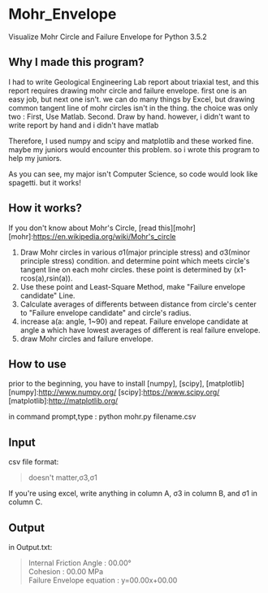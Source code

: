 # Mohr_Envelope
Visualize Mohr Circle and Failure Envelope 
for Python 3.5.2

Why I made this program?
-------------
I had to write Geological Engineering Lab report about triaxial test, and this report requires drawing mohr circle and failure envelope. first one is an easy job, but next one isn't. we can do many things by Excel, but drawing common tangent line of mohr circles isn't in the thing. the choice was only two : First, Use Matlab. Second. Draw by hand. however, i didn't want to write report by hand and i didn't have matlab 

Therefore, I used numpy and scipy and matplotlib and these worked fine. maybe my juniors would encounter this problem. so i wrote this program to help my juniors.

As you can see, my major isn't Computer Science, so code would look like spagetti. but it works!

How it works?
-------------
If you don't know about Mohr's Circle, [read this][mohr]
[mohr]:https://en.wikipedia.org/wiki/Mohr's_circle
1. Draw Mohr circles in various σ1(major principle stress) and σ3(minor principle stress) condition. and determine point which meets circle's tangent line on each mohr circles. these point is determined by (x1-rcos(a),rsin(a)).
2. Use these point and Least-Square Method, make "Failure envelope candidate" Line. 
3. Calculate averages of differents between distance from circle's center to "Failure envelope candidate"  and circle's radius.
4. increase a(a: angle, 1~90) and repeat. Failure envelope candidate at angle a which have lowest averages of different is real failure envelope.
5. draw Mohr circles and failure envelope.


How to use
-------------
prior to the beginning, you have to install [numpy], [scipy], [matplotlib]
[numpy]:http://www.numpy.org/
[scipy]:https://www.scipy.org/
[matplotlib]:http://matplotlib.org/

in command prompt,type : python mohr.py filename.csv

Input
-------------
csv file format:
>doesn't matter,σ3,σ1

If you're using excel, write anything in column A, σ3 in column B, and σ1 in column C.

Output
-------------
in Output.txt:
 >Internal Friction Angle : 00.00° <br>
 >Cohesion : 00.00 MPa <br>
 >Failure Envelope equation : y=00.00x+00.00 <br>

